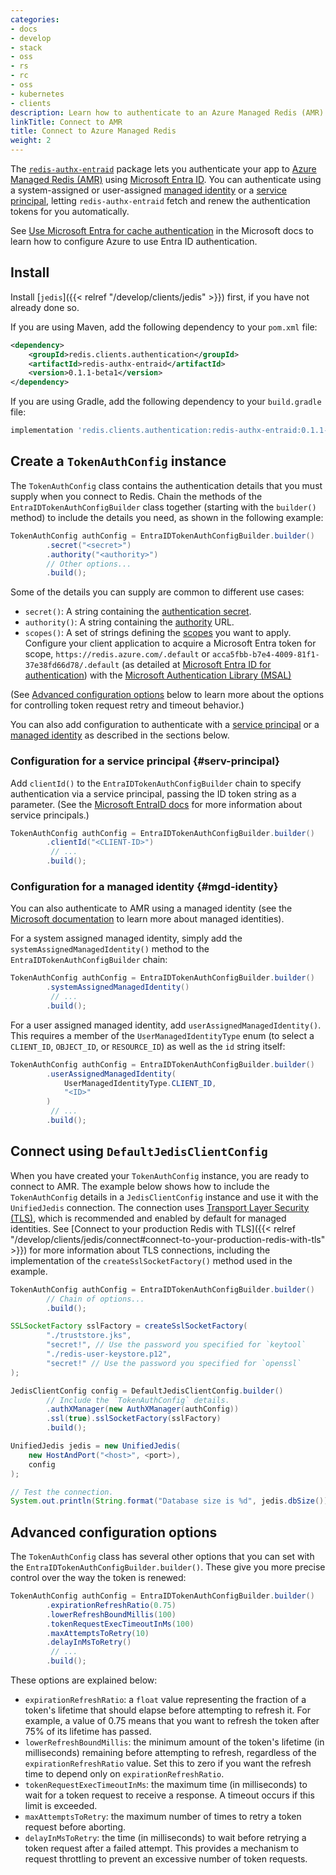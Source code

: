 ```yaml
---
categories:
- docs
- develop
- stack
- oss
- rs
- rc
- oss
- kubernetes
- clients
description: Learn how to authenticate to an Azure Managed Redis (AMR) database
linkTitle: Connect to AMR
title: Connect to Azure Managed Redis
weight: 2
---
```


The [`redis-authx-entraid`](https://github.com/redis/jvm-redis-authx-entraid) package
lets you authenticate your app to
[Azure Managed Redis (AMR)](https://azure.microsoft.com/en-us/products/managed-redis)
using [Microsoft Entra ID](https://learn.microsoft.com/en-us/entra/identity/).
You can authenticate using a system-assigned or user-assigned
[managed identity](https://learn.microsoft.com/en-us/entra/identity/managed-identities-azure-resources/overview)
or a [service principal](https://learn.microsoft.com/en-us/entra/identity-platform/app-objects-and-service-principals),
letting `redis-authx-entraid` fetch and renew the authentication tokens for you automatically.

See
[Use Microsoft Entra for cache authentication](https://learn.microsoft.com/en-us/azure/azure-cache-for-redis/cache-azure-active-directory-for-authentication)
in the Microsoft docs to learn how to configure Azure to use Entra ID authentication.

## Install

Install [`jedis`]({{< relref "/develop/clients/jedis" >}}) first,
if you have not already done so.

If you are using Maven, add
the following dependency to your `pom.xml` file:

```xml
<dependency>
    <groupId>redis.clients.authentication</groupId>
    <artifactId>redis-authx-entraid</artifactId>
    <version>0.1.1-beta1</version>
</dependency>
```

If you are using Gradle, add the following dependency to your
`build.gradle` file:

```bash
implementation 'redis.clients.authentication:redis-authx-entraid:0.1.1-beta1'
```

## Create a `TokenAuthConfig` instance

The `TokenAuthConfig` class contains the authentication details that you
must supply when you connect to Redis. Chain the methods of the
`EntraIDTokenAuthConfigBuilder` class together (starting with the `builder()`
method) to include the details you need, as shown in the following example:

```java
TokenAuthConfig authConfig = EntraIDTokenAuthConfigBuilder.builder()
        .secret("<secret>")
        .authority("<authority>")
        // Other options...
        .build();
```

Some of the details you can supply are common to different use cases:

-   `secret()`: A string containing the [authentication secret](https://learn.microsoft.com/en-us/purview/sit-defn-azure-ad-client-secret).
-   `authority()`: A string containing the [authority](https://learn.microsoft.com/en-us/entra/identity-platform/msal-client-application-configuration#authority)
    URL.
-   `scopes()`: A set of strings defining the [scopes](https://learn.microsoft.com/en-us/entra/identity-platform/scopes-oidc)
    you want to apply. Configure your client application to acquire a Microsoft Entra token for scope, `https://redis.azure.com/.default` or `acca5fbb-b7e4-4009-81f1-37e38fd66d78/.default` (as detailed at [Microsoft Entra ID for authentication](https://learn.microsoft.com/en-us/azure/azure-cache-for-redis/managed-redis/managed-redis-entra-for-authentication#microsoft-entra-client-workflow)) 
    with the
    [Microsoft Authentication Library (MSAL)](https://learn.microsoft.com/en-us/entra/identity-platform/msal-overview)

(See [Advanced configuration options](#advanced-configuration-options) below
to learn more about the options for controlling token request retry and timeout
behavior.)

You can also add configuration to authenticate with a [service principal](#serv-principal)
or a [managed identity](#mgd-identity) as described in the sections below.

### Configuration for a service principal {#serv-principal}

Add `clientId()` to the `EntraIDTokenAuthConfigBuilder` chain to specify
authentication via a service principal, passing the ID token string as
a parameter. (See the
[Microsoft EntraID docs](https://learn.microsoft.com/en-us/entra/identity-platform/app-objects-and-service-principals)
for more information about service principals.)

```java
TokenAuthConfig authConfig = EntraIDTokenAuthConfigBuilder.builder()
        .clientId("<CLIENT-ID>")
         // ...
        .build();
```

### Configuration for a managed identity {#mgd-identity}

You can also authenticate to AMR using a managed identity (see the
[Microsoft documentation](https://learn.microsoft.com/en-us/entra/identity/managed-identities-azure-resources/overview) to learn more about managed identities).

For a system assigned managed identity, simply add the `systemAssignedManagedIdentity()`
method to the `EntraIDTokenAuthConfigBuilder` chain:

```java
TokenAuthConfig authConfig = EntraIDTokenAuthConfigBuilder.builder()
        .systemAssignedManagedIdentity()
         // ...
        .build();
```

For a user assigned managed identity, add `userAssignedManagedIdentity()`. This
requires a member of the `UserManagedIdentityType` enum (to select a
`CLIENT_ID`, `OBJECT_ID`, or `RESOURCE_ID`) as well as the `id` string itself:

```java
TokenAuthConfig authConfig = EntraIDTokenAuthConfigBuilder.builder()
        .userAssignedManagedIdentity(
            UserManagedIdentityType.CLIENT_ID,
            "<ID>"
        )
         // ...
        .build();

```

## Connect using `DefaultJedisClientConfig`

When you have created your `TokenAuthConfig` instance, you are ready to
connect to AMR.
The example below shows how to include the `TokenAuthConfig` details in a
`JedisClientConfig` instance and use it with the `UnifiedJedis` connection.
The connection uses
[Transport Layer Security (TLS)](https://en.wikipedia.org/wiki/Transport_Layer_Security),
which is recommended and enabled by default for managed identities. See
[Connect to your production Redis with TLS]({{< relref "/develop/clients/jedis/connect#connect-to-your-production-redis-with-tls" >}}) for more information about
TLS connections, including the implementation of the `createSslSocketFactory()`
method used in the example.

```java
TokenAuthConfig authConfig = EntraIDTokenAuthConfigBuilder.builder()
        // Chain of options...
        .build();

SSLSocketFactory sslFactory = createSslSocketFactory(
        "./truststore.jks",
        "secret!", // Use the password you specified for `keytool`
        "./redis-user-keystore.p12",
        "secret!" // Use the password you specified for `openssl`
);

JedisClientConfig config = DefaultJedisClientConfig.builder()
        // Include the `TokenAuthConfig` details.
        .authXManager(new AuthXManager(authConfig))
        .ssl(true).sslSocketFactory(sslFactory)
        .build();

UnifiedJedis jedis = new UnifiedJedis(
    new HostAndPort("<host>", <port>),
    config
);

// Test the connection.
System.out.println(String.format("Database size is %d", jedis.dbSize()));
```

## Advanced configuration options

The `TokenAuthConfig` class has several other options that you can
set with the `EntraIDTokenAuthConfigBuilder.builder()`. These give you
more precise control over the way the token is renewed:

```java
TokenAuthConfig authConfig = EntraIDTokenAuthConfigBuilder.builder()
        .expirationRefreshRatio(0.75)
        .lowerRefreshBoundMillis(100)
        .tokenRequestExecTimeoutInMs(100)
        .maxAttemptsToRetry(10)
        .delayInMsToRetry()
         // ...
        .build();
```

These options are explained below:

-  `expirationRefreshRatio`: a `float` value representing the fraction
   of a token's lifetime that should elapse before attempting to
   refresh it. For example, a value of 0.75 means that you want to
   refresh the token after 75% of its lifetime has passed.
-  `lowerRefreshBoundMillis`: the minimum amount of the token's lifetime
   (in milliseconds) remaining before attempting to refresh, regardless
   of the `expirationRefreshRatio` value. Set this to zero if you want
   the refresh time to depend only on `expirationRefreshRatio`.
-  `tokenRequestExecTimeoutInMs`: the maximum time (in milliseconds) to
   wait for a token request to receive a response. A timeout occurs if this limit is exceeded.
-  `maxAttemptsToRetry`: the maximum number of times to retry a token
   request before aborting.
-  `delayInMsToRetry`: the time (in milliseconds) to wait before
    retrying a token request after a failed attempt. This provides a mechanism to request throttling to prevent an excessive number of token requests.
